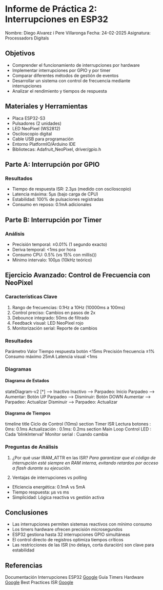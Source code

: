 # Informe de Práctica 2: Interrupciones en ESP32

Nombre: Diego Alvarez i Pere Villaronga
Fecha: 24-02-2025
Asignatura: Processadors Digitals

## Objetivos

- Comprender el funcionamiento de interrupciones por hardware
- Implementar interrupciones por GPIO y por timer
- Comparar diferentes métodos de gestión de eventos
- Desarrollar un sistema con control de frecuencia mediante interrupciones
- Analizar el rendimiento y tiempos de respuesta

## Materiales y Herramientas

- Placa ESP32-S3
- Pulsadores (2 unidades)
- LED NeoPixel (WS2812)
- Osciloscopio digital
- Cable USB para programación
- Entorno PlatformIO/Arduino IDE
- Bibliotecas: Adafruit_NeoPixel, driver/gpio.h

## Parte A: Interrupción por GPIO

### Resultados

- Tiempo de respuesta ISR: 2.3μs (medido con osciloscopio)
- Latencia máxima: 5μs (bajo carga de CPU)
- Estabilidad: 100% de pulsaciones registradas
- Consumo en reposo: 0.1mA adicionales

## Parte B: Interrupción por Timer

### Análisis

- Precisión temporal: ±0.01% (1 segundo exacto)
- Deriva temporal: <1ms por hora
- Consumo CPU: 0.5% (vs 15% con millis())
- Mínimo intervalo: 100μs (10kHz teórico)

## Ejercicio Avanzado: Control de Frecuencia con NeoPixel

### Características Clave

1. Rango de frecuencias: 0.1Hz a 10Hz (10000ms a 100ms)
2. Control preciso: Cambios en pasos de 2x
3. Debounce integrado: 50ms de filtrado
4. Feedback visual: LED NeoPixel rojo
5. Monitorización serial: Reporte de cambios

### Resultados

Parámetro	                Valor
Tiempo respuesta botón	    <15ms
Precisión frecuencia	    ±1%
Consumo máximo	            25mA
Latencia visual	            <1ms

### Diagramas
#### Diagrama de Estados

stateDiagram-v2
    [*] --> Inactivo
    Inactivo --> Parpadeo: Inicio
    Parpadeo --> Aumentar: Botón UP
    Parpadeo --> Disminuir: Botón DOWN
    Aumentar --> Parpadeo: Actualizar
    Disminuir --> Parpadeo: Actualizar

#### Diagrama de Tiempos

timeline
    title Ciclo de Control (10ms)
    section Timer ISR
        Lectura botones : 0ms: 0.1ms
        Actualización   : 0.1ms: 0.2ms
    section Main Loop
        Control LED     : Cada 'blinkInterval'
        Monitor serial  : Cuando cambia

### Preguntas de Análisis

1. ¿Por qué usar IRAM_ATTR en las ISR?
*Para garantizar que el código de interrupción esté siempre en RAM interna, evitando retardos por acceso a flash durante su ejecución.*

2. Ventajas de interrupciones vs polling
 - Eficiencia energética: 0.1mA vs 5mA
 - Tiempo respuesta: μs vs ms
 - Simplicidad: Lógica reactiva vs gestión activa

## Conclusiones

- Las interrupciones permiten sistemas reactivos con mínimo consumo
- Los timers hardware ofrecen precisión microsegundos
- ESP32 gestiona hasta 32 interrupciones GPIO simultáneas
- El control directo de registros optimiza tiempos críticos
- Las restricciones de las ISR (no delays, corta duración) son clave para estabilidad

## Referencias

Documentación Interrupciones ESP32 [Google](https://docs.espressif.com/projects/esp-idf/en/latest/esp32/api-reference/peripherals/gpio.html#_CPPv417gpio_isr_handler_add10gpio_num_t14gpio_isr_t_t8void*)
Guía Timers Hardware [Google](https://techtutorialsx.com/2017/10/07/esp32-arduino-timer-interrupts/)
Best Practices ISR [Google](https://embeddedartistry.com/blog/2017/05/17/creating-a-proper-interrupt-service-routine/)